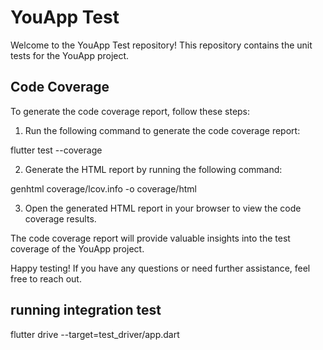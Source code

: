 # YouApp Test

Welcome to the YouApp Test repository! This repository contains the unit tests for the YouApp project.

## Code Coverage

To generate the code coverage report, follow these steps:

1. Run the following command to generate the code coverage report:

flutter test --coverage

2. Generate the HTML report by running the following command:

genhtml coverage/lcov.info -o coverage/html


3. Open the generated HTML report in your browser to view the code coverage results.

The code coverage report will provide valuable insights into the test coverage of the YouApp project.

Happy testing! If you have any questions or need further assistance, feel free to reach out.


## running integration test

flutter drive --target=test_driver/app.dart 